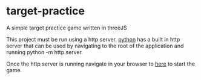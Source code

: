 # target-practice

A simple target practice game written in threeJS

This project must be run using a http server.
[python](https://www.python.org/) has a built in http server that can be used by navigating to the root of the application and running python -m http.server.

Once the http server is running navigate in your browser to [here](http://localhost:8000/three.html) to start the game.
